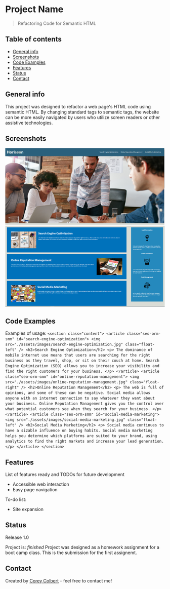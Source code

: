 # Project Name
> Refactoring Code for Semantic HTML

## Table of contents
* [General info](#general-info)
* [Screenshots](#screenshots)
* [Code Examples](#code-examples)
* [Features](#features)
* [Status](#status)
* [Contact](#contact)

## General info
This project was designed to refactor a web page's HTML code using semantic HTML.  By changing standard tags
to semantic tags, the website can be more easily navigated by users who utilize screen readers or other assistive
technologies.

## Screenshots
![Example screenshot](./readme-images/screenshot1.png)
![Example screenshot](./readme-images/screenshot2.png)

## Code Examples
Examples of usage:
`<section class="content">
            <article class="seo-orm-smm" id="search-engine-optimization">
                <img src="./assets/images/search-engine-optimization.jpg" class="float-left" />
                <h2>Search Engine Optimization</h2>
                <p>
                    The dominance of mobile internet use means that users are searching for the right business as they travel, shop, or sit on their couch at home. Search Engine Optimization (SEO) allows you to increase your visibility and find the right customers for your business.
                </p>
            </article>
            <article class="seo-orm-smm" id="online-reputation-management">
                <img src="./assets/images/online-reputation-management.jpg" class="float-right" />
                <h2>Online Reputation Management</h2>
                <p>
                    The web is full of opinions, and some of these can be negative. Social media allows anyone with an internet connection to say whatever they want about your business. Online Reputation Management gives you the control over what potential customers see when they search for your business.
                </p>
            </article>
            <article class="seo-orm-smm" id="social-media-marketing">
                <img src="./assets/images/social-media-marketing.jpg" class="float-left" />
                <h2>Social Media Marketing</h2>
                <p>
                    Social media continues to have a sizable influence on buying habits. Social media marketing helps you determine which platforms are suited to your brand, using analytics to find the right markets and increase your lead generation.
                </p>
            </article>
        </section>`

## Features
List of features ready and TODOs for future development
* Accessible web interaction
* Easy page navigation

To-do list:
* Site expansion

## Status
Release 1.0

Project is: _finished_ Project was designed as a homework assignment for a boot camp class.  This is the submission for the first assignemt.

## Contact
Created by [Corey Colbert](cdcolbert10@gmail.com) - feel free to contact me!